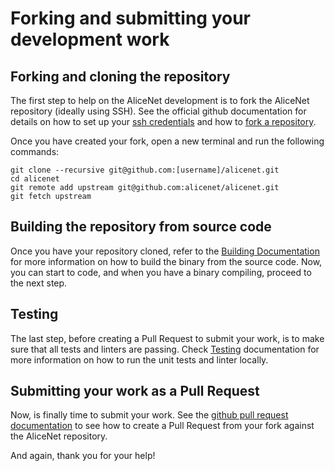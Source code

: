 # Forking and submitting your development work

## Forking and cloning the repository

The first step to help on the AliceNet development is to fork the AliceNet repository (ideally using SSH). See the official github documentation for details on how to set up your [ssh credentials](https://docs.github.com/en/authentication/connecting-to-github-with-ssh) and how to [fork a repository](https://docs.github.com/en/get-started/quickstart/fork-a-repo#forking-a-repository).

Once you have created your fork, open a new terminal and run the following commands:

```shell
git clone --recursive git@github.com:[username]/alicenet.git
cd alicenet
git remote add upstream git@github.com:alicenet/alicenet.git
git fetch upstream
```

## Building the repository from source code

Once you have your repository cloned, refer to the [Building Documentation](./BUILD.md) for more information on how to build the binary from the source code. Now, you can start to code, and when you have a binary compiling, proceed to the next step.

## Testing

The last step, before creating a Pull Request to submit your work, is to make sure that all tests and linters are passing. Check [Testing](./TESTING.md) documentation for more information on how to run the unit tests and linter locally.

## Submitting your work as a Pull Request

Now, is finally time to submit your work. See the [github pull request documentation](https://docs.github.com/en/pull-requests/collaborating-with-pull-requests/proposing-changes-to-your-work-with-pull-requests/creating-a-pull-request-from-a-fork) to see how to create a Pull Request from your fork against the AliceNet repository.

And again, thank you for your help!
